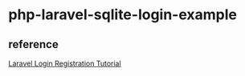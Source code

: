 ﻿# php-laravel-sqlite-login-example


## reference
[Laravel Login Registration Tutorial](https://www.soengsouy.com/2020/04/laravel-7-register-and-login-account.html?m=1)